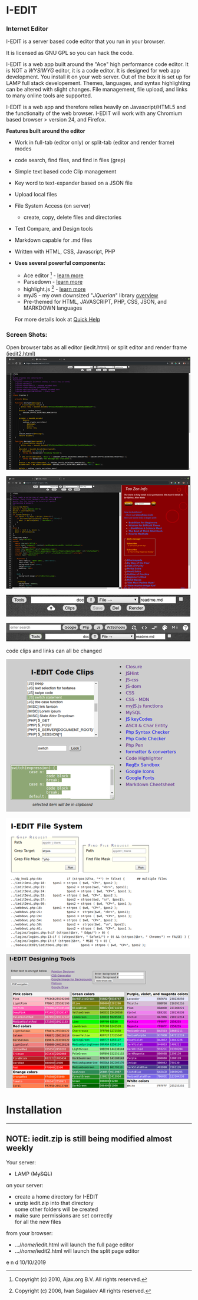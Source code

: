 # I-EDIT 

### Internet Editor

I-EDIT is a server based code editor that you
run in your browser.

It is licensed as GNU GPL so you can hack the code. 

I-EDIT is a web app built around the "Ace" high performance code editor. 
It is NOT a *WYSIWYG* editor, it is a code editor.
It is designed for web app development. You install it on your web server. 
Out of the box it is set up for LAMP full stack developement.
Themes, languages, and syntax highlighting can be altered with slight changes.
File management, file upload, and links to many online tools are supported.

I-EDIT is a web app and therefore relies heavily on Javascript/HTML5 and the
functionaity of the web browser. I-EDIT will work with any
Chromium based browser > version 24, and Firefox.
  
**Features built around the editor**
  
* Work in full-tab (editor only) or split-tab (editor and render frame) modes
* code search, find files, and find in files (grep)
* Simple text based code Clip management
* Key word to text-expander based on a JSON file
* Upload local files
* File System Access (on server)
  * create, copy, delete files and directories
* Text Compare, and Design tools
* Markdown capable for .md files

* Written with HTML, CSS, Javascript, PHP
* **Uses several powerful components:**
  * Ace editor [^1] - [learn more](https://ace.c9.io/ "Ace Editor Website")
  [^1]: Copyright (c) 2010, Ajax.org B.V. All rights reserved.
  * Parsedown - [learn more](https://github.com/erusev/parsedown/blob/master/README.md "Github")
  * highlight.js [^2] - [learn more](https://github.com/highlightjs/highlight.js "Github")
  [^2]: Copyright (c) 2006, Ivan Sagalaev All rights reserved.
  * myJS - my own downsized "_JQuerian_" library [overview](https://github.com/MLeidel/myJS "mldev.io")
  * Pre-themed for HTML, JAVASCRIPT, PHP, CSS, JSON, and MARKDOWN languages

  For more details look at [Quick Help](https://github.com/MLeidel/I-EDIT/blob/master/ieditHelp.md)

### Screen Shots:

Open browser tabs as all editor (iedit.html) or split editor and render frame (iedit2.html)
![I-EDIT](images/tabNOframe.png "All Editor")

![I-EDIT](images/tabwframe.png "Split Editor/Frame")

![I-EDIT](images/toolbar1.png "main navigation")

![I-EDIT](images/toolbar2.png "tool navigation")

code clips and links can all be changed

![I-EDIT](images/ClipsWindow.png "Clips")

![I-EDIT](images/gfilesys.png "Grep & Find")

![I-EDIT](images/designPage.png "Design Page")

# Installation
---
NOTE: iedit.zip is still being modified almost weekly
---
Your server:
  * LAMP (~~MySQL~~)
  
on your server:
  * create a home directory for I-EDIT
  * unzip iedit.zip into that directory  
    some other folders will be created
  * make sure permissions are set correctly  
    for all the new files
    
from your browser:
  * .../*home*/iedit.html
    will launch the full page editor
  * .../*home*/iedit2.html
    will launch the split page editor
    
e n d  10/10/2019


